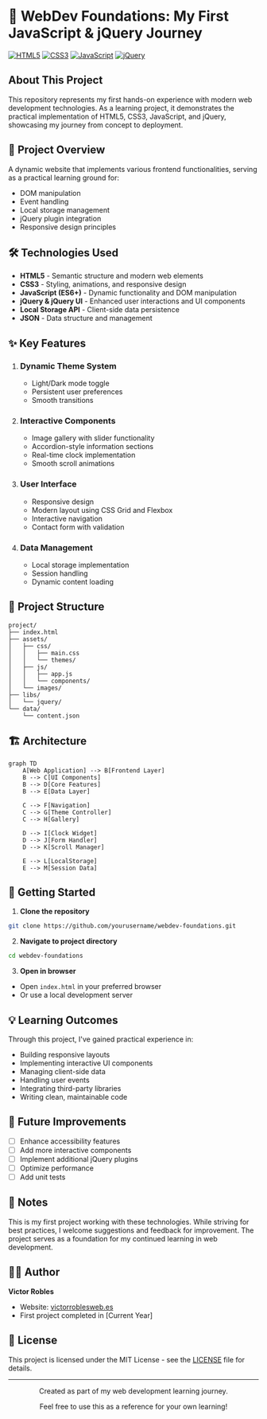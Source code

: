 # 🚀 WebDev Foundations: My First JavaScript & jQuery Journey

[![HTML5](https://img.shields.io/badge/HTML5-E34F26?style=for-the-badge&logo=html5&logoColor=white)](https://developer.mozilla.org/en-US/docs/Web/HTML)
[![CSS3](https://img.shields.io/badge/CSS3-1572B6?style=for-the-badge&logo=css3&logoColor=white)](https://developer.mozilla.org/en-US/docs/Web/CSS)
[![JavaScript](https://img.shields.io/badge/JavaScript-F7DF1E?style=for-the-badge&logo=javascript&logoColor=black)](https://developer.mozilla.org/en-US/docs/Web/JavaScript)
[![jQuery](https://img.shields.io/badge/jQuery-0769AD?style=for-the-badge&logo=jquery&logoColor=white)](https://jquery.com/)

## About This Project

This repository represents my first hands-on experience with modern web development technologies. As a learning project, it demonstrates the practical implementation of HTML5, CSS3, JavaScript, and jQuery, showcasing my journey from concept to deployment.

## 🎯 Project Overview

A dynamic website that implements various frontend functionalities, serving as a practical learning ground for:
- DOM manipulation
- Event handling
- Local storage management
- jQuery plugin integration
- Responsive design principles

## 🛠️ Technologies Used

- **HTML5** - Semantic structure and modern web elements
- **CSS3** - Styling, animations, and responsive design
- **JavaScript (ES6+)** - Dynamic functionality and DOM manipulation
- **jQuery & jQuery UI** - Enhanced user interactions and UI components
- **Local Storage API** - Client-side data persistence
- **JSON** - Data structure and management

## ✨ Key Features

1. ### Dynamic Theme System
   - Light/Dark mode toggle
   - Persistent user preferences
   - Smooth transitions

2. ### Interactive Components
   - Image gallery with slider functionality
   - Accordion-style information sections
   - Real-time clock implementation
   - Smooth scroll animations

3. ### User Interface
   - Responsive design
   - Modern layout using CSS Grid and Flexbox
   - Interactive navigation
   - Contact form with validation

4. ### Data Management
   - Local storage implementation
   - Session handling
   - Dynamic content loading

## 📁 Project Structure

```
project/
├── index.html
├── assets/
│   ├── css/
│   │   ├── main.css
│   │   └── themes/
│   ├── js/
│   │   ├── app.js
│   │   └── components/
│   └── images/
├── libs/
│   └── jquery/
└── data/
    └── content.json
```

## 🏗️ Architecture

```mermaid
graph TD
    A[Web Application] --> B[Frontend Layer]
    B --> C[UI Components]
    B --> D[Core Features]
    B --> E[Data Layer]
    
    C --> F[Navigation]
    C --> G[Theme Controller]
    C --> H[Gallery]
    
    D --> I[Clock Widget]
    D --> J[Form Handler]
    D --> K[Scroll Manager]
    
    E --> L[LocalStorage]
    E --> M[Session Data]
```

## 🚀 Getting Started

1. **Clone the repository**
```bash
git clone https://github.com/yourusername/webdev-foundations.git
```

2. **Navigate to project directory**
```bash
cd webdev-foundations
```

3. **Open in browser**
- Open `index.html` in your preferred browser
- Or use a local development server

## 💡 Learning Outcomes

Through this project, I've gained practical experience in:
- Building responsive layouts
- Implementing interactive UI components
- Managing client-side data
- Handling user events
- Integrating third-party libraries
- Writing clean, maintainable code

## 🔄 Future Improvements

- [ ] Enhance accessibility features
- [ ] Add more interactive components
- [ ] Implement additional jQuery plugins
- [ ] Optimize performance
- [ ] Add unit tests

## 📝 Notes

This is my first project working with these technologies. While striving for best practices, I welcome suggestions and feedback for improvement. The project serves as a foundation for my continued learning in web development.

## 👨‍💻 Author

**Victor Robles**
- Website: [victorroblesweb.es](https://victorroblesweb.es)
- First project completed in [Current Year]

## 📄 License

This project is licensed under the MIT License - see the [LICENSE](LICENSE) file for details.

---

<div align="center">
  <p>Created as part of my web development learning journey.</p>
  <p>Feel free to use this as a reference for your own learning!</p>
</div>
